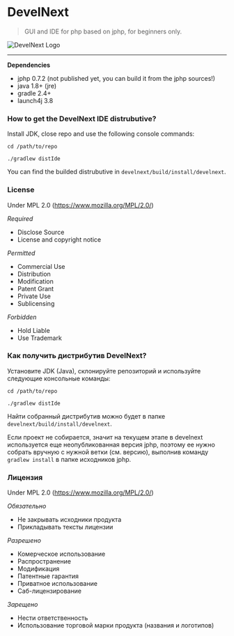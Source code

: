 # DevelNext

> GUI and IDE for php based on jphp, for beginners only.

![DevelNext Logo](https://github.com/jphp-compiler/develnext/raw/master/develnext/src/.data/img/splash.png)

---

**Dependencies**

- jphp 0.7.2 (not published yet, you can build it from the jphp sources!)
- java 1.8+ (jre)
- gradle 2.4+
- launch4j 3.8

### How to get the DevelNext IDE distrubutive?

Install JDK, close repo and use the following console commands:

```
cd /path/to/repo

./gradlew distIde
```

You can find the builded distrubutive in `develnext/build/install/develnext`.

### License

Under MPL 2.0 (https://www.mozilla.org/MPL/2.0/)

*Required*

- Disclose Source
- License and copyright notice

*Permitted*

- Commercial Use
- Distribution
- Modification
- Patent Grant
- Private Use
- Sublicensing

*Forbidden*

- Hold Liable
- Use Trademark



### Как получить дистрибутив DevelNext?

Установите JDK (Java), склонируйте репозиторий и используйте следующие консольные команды:

```
cd /path/to/repo

./gradlew distIde
```

Найти собранный дистрибутив можно будет в папке `develnext/build/install/develnext`.

Если проект не собирается, значит на текущем этапе в develnext используется еще неопубликованная версия jphp,
поэтому ее нужно собрать вручную с нужной ветки (см. версию), выполнив команду `gradlew install` в папке исходников jphp.

### Лицензия

Under MPL 2.0 (https://www.mozilla.org/MPL/2.0/)

*Обязательно*

  - Не закрывать исходники продукта
  - Прикладывать тексты лицензии
   
*Разрешено*

  - Комерческое использование
  - Распространение
  - Модификация
  - Патентные гарантия
  - Приватное использование
  - Саб-лицензирование
   
*Зарещено*
  
  - Нести ответственность
  - Использование торговой марки продукта (названия и логотипов)

